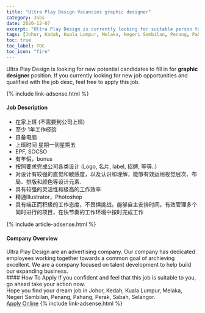 ```yaml
---
title: "Ultra Play Design Vacancies graphic designer" 
category: Jobs 
date: 2020-12-07 
excerpt: "Ultra Play Design is currently looking for suitable person to fill in the graphic designer which positioned at Johor, Kedah, Kuala Lumpur, Melaka, Negeri Sembilan, Penang, Pahang, Perak, Sabah, Selangor" 
tags: [Johor, Kedah, Kuala Lumpur, Melaka, Negeri Sembilan, Penang, Pahang, Perak, Sabah, Selangor] 
toc: true 
toc_label: TOC 
toc_icon: "fire" 
--- 
```


<p>Ultra Play Design is looking for new potential candidates to fill in for <b>graphic designer</b> position. If you currently looking for new job opportunities and qualified with the job desc, feel free to apply this job.
</p>{% include link-adsense.html %} 
<div><div><div><h4>Job Description</h4></div></div><div><div><span><div><ul><li>&#22312;&#23478;&#19978;&#29677; (&#19981;&#38656;&#35201;&#21040;&#20844;&#21496;&#19978;&#29677;)</li><li>&#33267;&#23569; 1&#24180;&#24037;&#20316;&#32463;&#39564;&#160;</li><li>&#33258;&#22791;&#30005;&#33041;</li><li>&#19978;&#29677;&#26102;&#38388; &#26143;&#26399;&#19968;&#21040;&#26143;&#26399;&#20116;</li><li>EPF, SOCSO</li><li>&#26377;&#24180;&#20551;&#65292;bonus</li><li>&#25353;&#29031;&#35201;&#27714;&#23436;&#25104;&#20844;&#21496;&#21508;&#31867;&#35774;&#35745; (Logo, &#21517;&#29255;, label, &#25307;&#29260;, &#31561;&#31561;..)</li><li>&#23545;&#35774;&#35745;&#26377;&#36739;&#24378;&#30340;&#30452;&#35273;&#21644;&#25935;&#24863;&#24230;&#65292;&#20197;&#21450;&#35748;&#35782;&#21644;&#29702;&#35299;&#65292;&#33021;&#22815;&#26377;&#25928;&#36816;&#29992;&#35270;&#35273;&#23618;&#27425;&#12289;&#24067;&#23616;&#12289;&#25490;&#29256;&#21644;&#39068;&#33394;&#31561;&#35774;&#35745;&#20803;&#32032;.</li><li>&#20855;&#26377;&#36739;&#24378;&#30340;&#28789;&#27963;&#24615;&#21644;&#26497;&#39640;&#30340;&#24037;&#20316;&#25928;&#29575;</li><li>&#31934;&#36890;Illustrator&#65292;Photoshop</li><li>&#20855;&#26377;&#31471;&#27491;&#32780;&#31215;&#26497;&#30340;&#24037;&#20316;&#24577;&#24230;&#65292;&#19981;&#30031;&#24807;&#25361;&#25112;&#12290;&#33021;&#22815;&#33258;&#20027;&#23433;&#25490;&#26102;&#38388;&#65292;&#26377;&#25928;&#31649;&#29702;&#22810;&#20010;&#21516;&#26102;&#36827;&#34892;&#30340;&#39033;&#30446;&#65292;&#22312;&#24555;&#33410;&#22863;&#30340;&#24037;&#20316;&#29615;&#22659;&#20013;&#25353;&#26102;&#23436;&#25104;&#24037;&#20316;</li></ul></div></span></div></div></div> 
{% include article-adsense.html %} 
<div><div><div><h4>Company Overview</h4></div></div><div><div><span><div><div>Ultra Play Design are an advertising company. Our company has dedicated employees working together towards a common goal of archieving excellent. We are a company focused on talent development to help build our expanding business.</div></div></span></div></div></div> 
#### How To Apply 
If you confident and feel that this job is suitable to you, go ahead take your action now. <br/> 
Hope you find your dream job in Johor, Kedah, Kuala Lumpur, Melaka, Negeri Sembilan, Penang, Pahang, Perak, Sabah, Selangor. <br/> 
<a href="https://www.jobstreet.com.my/en/job/graphic-designer-4438507?jobId=jobstreet-my-job-4438507&sectionRank=6&token=0~3d9f6087-e7d7-4dfc-aeb9-64050daf1723&fr=SRP%20View%20In%20New%20Ta" class="btn btn--info" target="_blank" rel="nofollow noopenner">Apply Online</a> 
{% include link-adsense.html %} 